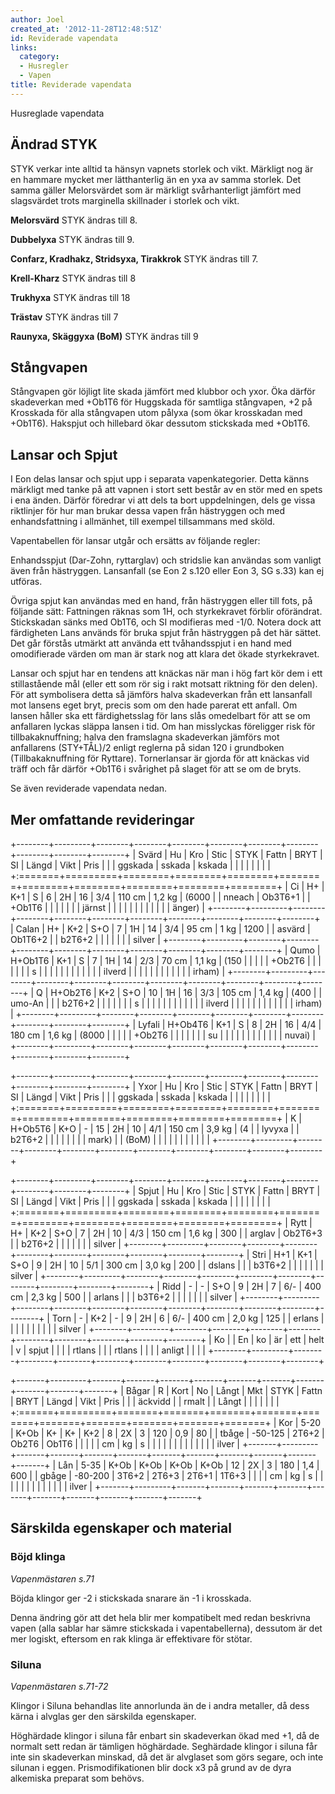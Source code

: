 ```yaml
---
author: Joel
created_at: '2012-11-28T12:48:51Z'
id: Reviderade vapendata
links:
  category:
  - Husregler
  - Vapen
title: Reviderade vapendata
---
```


Husreglade vapendata

Ändrad STYK
-----------

STYK verkar inte alltid ta hänsyn vapnets storlek och vikt. Märkligt nog är en hammare mycket mer
lätthanterlig än en yxa av samma storlek. Det samma gäller Melorsvärdet som är märkligt
svårhanterligt jämfört med slagsvärdet trots marginella skillnader i storlek och vikt.

**Melorsvärd** STYK ändras till 8.

**Dubbelyxa** STYK ändras till 9.

**Confarz, Kradhakz, Stridsyxa, Tirakkrok** STYK ändras till 7.

**Krell-Kharz** STYK ändras till 8

**Trukhyxa** STYK ändras till 18

**Trästav** STYK ändras till 7

**Raunyxa, Skäggyxa (BoM)** STYK ändras till 9

Stångvapen
----------

Stångvapen gör löjligt lite skada jämfört med klubbor och yxor. Öka därför skadeverkan med +Ob1T6
för Huggskada för samtliga stångvapen, +2 på Krosskada för alla stångvapen utom pålyxa (som ökar
krosskadan med +Ob1T6). Hakspjut och hillebard ökar dessutom stickskada med +Ob1T6.

Lansar och Spjut
----------------

I Eon delas lansar och spjut upp i separata vapenkategorier. Detta känns märkligt med tanke på att
vapnen i stort sett består av en stör med en spets i ena änden. Därför föredrar vi att dels ta bort
uppdelningen, dels ge vissa riktlinjer för hur man brukar dessa vapen från hästryggen och med
enhandsfattning i allmänhet, till exempel tillsammans med sköld.

Vapentabellen för lansar utgår och ersätts av följande regler:

Enhandsspjut (Dar-Zohn, ryttarglav) och stridslie kan användas som vanligt även från hästryggen.
Lansanfall (se Eon 2 s.120 eller Eon 3, SG s.33) kan ej utföras.

Övriga spjut kan användas med en hand, från hästryggen eller till fots, på följande sätt: Fattningen
räknas som 1H, och styrkekravet förblir oförändrat. Stickskadan sänks med Ob1T6, och SI modifieras
med -1/0. Notera dock att färdigheten Lans används för bruka spjut från hästryggen på det här
sättet. Det går förstås utmärkt att använda ett tvåhandsspjut i en hand med omodifierade värden om
man är stark nog att klara det ökade styrkekravet.

Lansar och spjut har en tendens att knäckas när man i hög fart kör dem i ett stillastående mål
(eller ett som rör sig i rakt motsatt riktning för den delen). För att symbolisera detta så jämförs
halva skadeverkan från ett lansanfall mot lansens eget bryt, precis som om den hade parerat ett
anfall. Om lansen håller ska ett färdighetsslag för lans slås omedelbart för att se om anfallaren
lyckas släppa lansen i tid. Om han misslyckas föreligger risk för tillbakaknuffning; halva den
framslagna skadeverkan jämförs mot anfallarens (STY+TÅL)/2 enligt reglerna på sidan 120 i grundboken
(Tillbakaknuffning för Ryttare). Tornerlansar är gjorda för att knäckas vid träff och får därför
+Ob1T6 i svårighet på slaget för att se om de bryts.

Se även reviderade vapendata nedan.

Mer omfattande revideringar
---------------------------

+--------+---------+--------+--------+--------+--------+--------+--------+--------+--------+--------+
| Svärd  | Hu      | Kro    | Stic   | STYK   | Fattn  | BRYT   | SI     | Längd  | Vikt   | Pris   |
|        | ggskada | sskada | kskada |        |        |        |        |        |        |        |
+:=======+=========+========+========+========+========+========+========+========+========+========+
| Ci     | H+      | K+1    | S      | 6      | 2H     | 16     | 3/4    | 110 cm | 1,2 kg | (6000  |
| nneach | Ob3T6+1 |        | +Ob1T6 |        |        |        |        |        |        | järnst |
|        |         |        |        |        |        |        |        |        |        | änger) |
+--------+---------+--------+--------+--------+--------+--------+--------+--------+--------+--------+
| Calan  | H+      | K+2    | S+O    | 7      | 1H     | 14     | 3/4    | 95 cm  | 1 kg   | 1200   |
| asvärd | Ob1T6+2 |        | b2T6+2 |        |        |        |        |        |        | silver |
+--------+---------+--------+--------+--------+--------+--------+--------+--------+--------+--------+
| Qumo   | H+Ob1T6 | K+1    | S      | 7      | 1H     | 14     | 2/3    | 70 cm  | 1,1 kg | (150   |
|        |         |        | +Ob2T6 |        |        |        |        |        |        | s      |
|        |         |        |        |        |        |        |        |        |        | ilverd |
|        |         |        |        |        |        |        |        |        |        | irham) |
+--------+---------+--------+--------+--------+--------+--------+--------+--------+--------+--------+
| Q      | H+Ob2T6 | K+2    | S+O    | 10     | 1H     | 16     | 3/3    | 105 cm | 1,4 kg | (400   |
| umo-An |         |        | b2T6+2 |        |        |        |        |        |        | s      |
|        |         |        |        |        |        |        |        |        |        | ilverd |
|        |         |        |        |        |        |        |        |        |        | irham) |
+--------+---------+--------+--------+--------+--------+--------+--------+--------+--------+--------+
| Lyfali | H+Ob4T6 | K+1    | S      | 8      | 2H     | 16     | 4/4    | 180 cm | 1,6 kg | (8000  |
|        |         |        | +Ob2T6 |        |        |        |        |        |        | su     |
|        |         |        |        |        |        |        |        |        |        | nuvai) |
+--------+---------+--------+--------+--------+--------+--------+--------+--------+--------+--------+

+--------+---------+--------+--------+--------+--------+--------+--------+--------+--------+--------+
| Yxor   | Hu      | Kro    | Stic   | STYK   | Fattn  | BRYT   | SI     | Längd  | Vikt   | Pris   |
|        | ggskada | sskada | kskada |        |        |        |        |        |        |        |
+:=======+=========+========+========+========+========+========+========+========+========+========+
| K      | H+Ob5T6 | K+O    | \-     | 15     | 2H     | 10     | 4/1    | 150 cm | 3,9 kg | (4     |
| lyvyxa |         | b2T6+2 |        |        |        |        |        |        |        | mark)  |
| (BoM)  |         |        |        |        |        |        |        |        |        |        |
+--------+---------+--------+--------+--------+--------+--------+--------+--------+--------+--------+

+--------+---------+--------+--------+--------+--------+--------+--------+--------+--------+--------+
| Spjut  | Hu      | Kro    | Stic   | STYK   | Fattn  | BRYT   | SI     | Längd  | Vikt   | Pris   |
|        | ggskada | sskada | kskada |        |        |        |        |        |        |        |
+:=======+=========+========+========+========+========+========+========+========+========+========+
| Rytt   | H+      | K+2    | S+O    | 7      | 2H     | 10     | 4/3    | 150 cm | 1,6 kg | 300    |
| arglav | Ob2T6+3 |        | b2T6+2 |        |        |        |        |        |        | silver |
+--------+---------+--------+--------+--------+--------+--------+--------+--------+--------+--------+
| Stri   | H+1     | K+1    | S+O    | 9      | 2H     | 10     | 5/1    | 300 cm | 3,0 kg | 200    |
| dslans |         |        | b3T6+2 |        |        |        |        |        |        | silver |
+--------+---------+--------+--------+--------+--------+--------+--------+--------+--------+--------+
| Ridd   | \-      | \-     | S+O    | 9      | 2H     | 7      | 6/-    | 400 cm | 2,3 kg | 500    |
| arlans |         |        | b3T6+2 |        |        |        |        |        |        | silver |
+--------+---------+--------+--------+--------+--------+--------+--------+--------+--------+--------+
| Torn   | \-      | K+2    | \-     | 9      | 2H     | 6      | 6/-    | 400 cm | 2,0 kg | 125    |
| erlans |         |        |        |        |        |        |        |        |        | silver |
+--------+---------+--------+--------+--------+--------+--------+--------+--------+--------+--------+
| Ko     |         | En     | ko     | är     | ett    | helt   | v      | spjut  |        |        |
| rtlans |         |        | rtlans |        |        |        | anligt |        |        |        |
+--------+---------+--------+--------+--------+--------+--------+--------+--------+--------+--------+

+-------+---------+-------+-------+-------+-------+-------+-------+-------+-------+-------+-------+
| Bågar | R       | Kort  | No    | Långt | Mkt   | STYK  | Fattn | BRYT  | Längd | Vikt  | Pris  |
|       | äckvidd |       | rmalt |       | Långt |       |       |       |       |       |       |
+:======+=========+=======+=======+=======+=======+=======+=======+=======+=======+=======+=======+
| Kor   | 5-20    | K+Ob  | K+    | K+    | K+2   | 8     | 2X    | 3     | 120   | 0,9   | 80    |
| tbåge | -50-125 | 2T6+2 | Ob2T6 | Ob1T6 |       |       |       |       | cm    | kg    | s     |
|       |         |       |       |       |       |       |       |       |       |       | ilver |
+-------+---------+-------+-------+-------+-------+-------+-------+-------+-------+-------+-------+
| Lån   | 5-35    | K+Ob  | K+Ob  | K+Ob  | K+Ob  | 12    | 2X    | 3     | 180   | 1,4   | 600   |
| gbåge | -80-200 | 3T6+2 | 2T6+3 | 2T6+1 | 1T6+3 |       |       |       | cm    | kg    | s     |
|       |         |       |       |       |       |       |       |       |       |       | ilver |
+-------+---------+-------+-------+-------+-------+-------+-------+-------+-------+-------+-------+

Särskilda egenskaper och material
---------------------------------

### Böjd klinga

*Vapenmästaren s.71*

Böjda klingor ger -2 i stickskada snarare än -1 i krosskada.

Denna ändring gör att det hela blir mer kompatibelt med redan beskrivna vapen (alla sablar har sämre
stickskada i vapentabellerna), dessutom är det mer logiskt, eftersom en rak klinga är effektivare
för stötar.

### Siluna

*Vapenmästaren s.71-72*

Klingor i Siluna behandlas lite annorlunda än de i andra metaller, då dess kärna i alvglas ger den
särskilda egenskaper.

Höghärdade klingor i siluna får enbart sin skadeverkan ökad med +1, då de normalt sett redan är
tämligen höghärdade. Seghärdade klingor i siluna får inte sin skadeverkan minskad, då det är
alvglaset som görs segare, och inte silunan i eggen. Prismodifikationen blir dock x3 på grund av de
dyra alkemiska preparat som behövs.